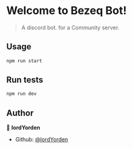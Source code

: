 # Welcome to Bezeq Bot!

> A discord bot. for a Community server.

## Usage

```sh
npm run start 
```

## Run tests

```sh
npm run dev
```

## Author

👤 **lordYorden**

* Github: [@lordYorden](https://github.com/lordYorden)
